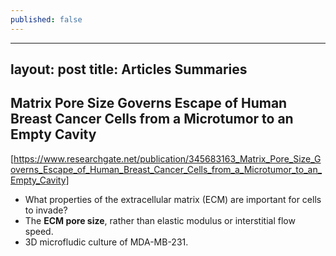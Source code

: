 ```yaml
---
published: false
---
```

---
layout: post
title: Articles Summaries
---

## Matrix Pore Size Governs Escape of Human Breast Cancer Cells from a Microtumor to an Empty Cavity

[https://www.researchgate.net/publication/345683163_Matrix_Pore_Size_Governs_Escape_of_Human_Breast_Cancer_Cells_from_a_Microtumor_to_an_Empty_Cavity]

- What properties of the extracellular matrix (ECM) are important for cells to invade?
- The **ECM pore size**, rather than elastic modulus or interstitial flow speed.
- 3D microfludic culture of MDA-MB-231.

